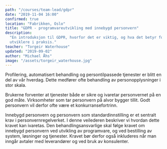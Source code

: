 ```yaml
---
path: "/courses/team-lead/gdpr"
date: "2019-11-04 16:00"
confirmed: true
location: "Fabrikken, Oslo"
title: "GDPR - programvareutvikling med innebygd personvern"
description:
  "En introduksjon til GDPR, hvorfor det er viktig, og hva det betyr for oss
  utviklere i praksis."
teacher: "Torgeir Waterhouse"
updated: "2019-09-02"
author: "Michael Åhs"
image: "/assets/torgeir_waterhouse.jpg"
---
```


Profilering, automatisert behandling og persontilpassede tjenester er blitt en
del av vår hverdag. Dette medfører ofte behandling av personopplysninger i
stor skala.

Brukerne forventer at tjenester både er sikre og ivaretar personvernet på en
god måte. Virksomheter som tar personvern på alvor bygger tillit. Godt
personvern vil derfor ofte være et konkurransefortrinn.

Innebygd personvern og personvern som standardinnstilling er et sentralt krav
i personvernregelverket. I denne veilederen beskriver vi hvordan dette kravet
kan ivaretas. Den behandlingsansvarlige skal følge kravet om innebygd
personvern ved utvikling av programvare, og ved bestilling av system,
løsninger og tjenester. Kravet bør derfor også inkluderes når man inngår
avtaler med leverandører og ved bruk av konsulenter.
